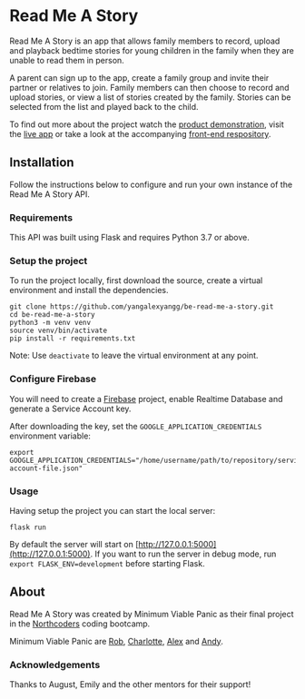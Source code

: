 # Read Me A Story

Read Me A Story is an app that allows family members to record, upload and playback bedtime stories for young children in the family when they are unable to read them in person.

A parent can sign up to the app, create a family group and invite their partner or relatives to join. Family members can then choose to record and upload stories, or view a list of stories created by the family. Stories can be selected from the list and played back to the child.

To find out more about the project watch the [product demonstration](#), visit the [live app](#) or take a look at the accompanying [front-end respository](https://github.com/yangalexyangg/fe-read-me-a-story/).

## Installation

Follow the instructions below to configure and run your own instance of the Read Me A Story API.

### Requirements

This API was built using Flask and requires Python 3.7 or above.

### Setup the project

To run the project locally, first download the source, create a virtual environment and install the dependencies.

```
git clone https://github.com/yangalexyangg/be-read-me-a-story.git
cd be-read-me-a-story
python3 -m venv venv
source venv/bin/activate
pip install -r requirements.txt
```

Note: Use `deactivate` to leave the virtual environment at any point.

### Configure Firebase

You will need to create a [Firebase](https://firebase.google.com/) project, enable Realtime Database and generate a Service Account key.

After downloading the key, set the `GOOGLE_APPLICATION_CREDENTIALS` environment variable:

```
export GOOGLE_APPLICATION_CREDENTIALS="/home/username/path/to/repository/service-account-file.json"
```

### Usage

Having setup the project you can start the local server:

```
flask run
```

By default the server will start on [http://127.0.0.1:5000](http://127.0.0.1:5000). If you want to run the server in debug mode, run `export FLASK_ENV=development` before starting Flask.

## About

Read Me A Story was created by Minimum Viable Panic as their final project in the [Northcoders](https://northcoders.com) coding bootcamp.

Minimum Viable Panic are [Rob](https://github.com/RobParry6/), [Charlotte](https://github.com/321jellyfish/), [Alex](https://github.com/yangalexyangg/) and [Andy](https://github.com/akflds/).

### Acknowledgements

Thanks to August, Emily and the other mentors for their support!
